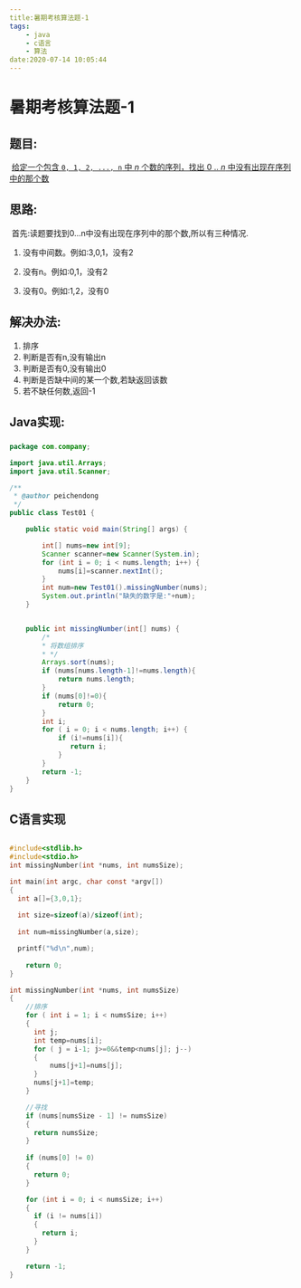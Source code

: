 ```yaml
---
title:暑期考核算法题-1
tags:
	- java
	- c语言
	- 算法
date:2020-07-14 10:05:44
---
```


# 暑期考核算法题-1

## 题目:

​				[给定一个包含 `0, 1, 2, ..., n` 中 *n* 个数的序列，找出 0 .. *n* 中没有出现在序列中的那个数](https://leetcode-cn.com/problems/missing-number/)

## 思路:

​	首先:读题要找到0...n中没有出现在序列中的那个数,所以有三种情况.

1. 没有中间数。例如:3,0,1，没有2

2. 没有n。例如:0,1，没有2

3. 没有0。例如:1,2，没有0

   

## 解决办法:

1. 排序
2. 判断是否有n,没有输出n
3. 判断是否有0,没有输出0
4. 判断是否缺中间的某一个数,若缺返回该数
5. 若不缺任何数,返回-1

## Java实现:

### 

```java
package com.company;

import java.util.Arrays;
import java.util.Scanner;

/**
 * @author peichendong
 */
public class Test01 {

    public static void main(String[] args) {

        int[] nums=new int[9];
        Scanner scanner=new Scanner(System.in);
        for (int i = 0; i < nums.length; i++) {
            nums[i]=scanner.nextInt();
        }
        int num=new Test01().missingNumber(nums);
        System.out.println("缺失的数字是:"+num);
    }


    public int missingNumber(int[] nums) {
        /*
        * 将数组排序
        * */
        Arrays.sort(nums);
        if (nums[nums.length-1]!=nums.length){
            return nums.length;
        }
        if (nums[0]!=0){
            return 0;
        }
        int i;
        for ( i = 0; i < nums.length; i++) {
            if (i!=nums[i]){
               return i;
            }
        }
        return -1;
    }
}
```



## C语言实现

```c

#include<stdlib.h>
#include<stdio.h>
int missingNumber(int *nums, int numsSize); 

int main(int argc, char const *argv[])
{
  int a[]={3,0,1};
  
  int size=sizeof(a)/sizeof(int);
  
  int num=missingNumber(a,size);

  printf("%d\n",num);
  
    return 0;
}

int missingNumber(int *nums, int numsSize)
{
    //排序
    for ( int i = 1; i < numsSize; i++)
    {
      int j;
      int temp=nums[i];
      for ( j = i-1; j>=0&&temp<nums[j]; j--)
      {
          nums[j+1]=nums[j];
      }
      nums[j+1]=temp;  
    }

    //寻找
    if (nums[numsSize - 1] != numsSize)
    {
      return numsSize;
    }
    
    if (nums[0] != 0)
    {
      return 0;
    }

    for (int i = 0; i < numsSize; i++)
    {
      if (i != nums[i])
      {
        return i;
      }
    }

    return -1;
}
```

